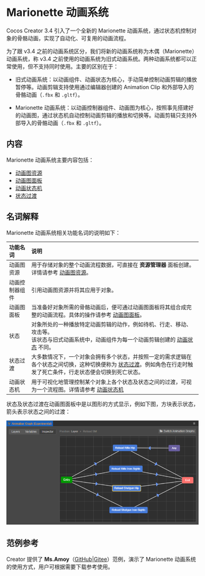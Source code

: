 # Marionette 动画系统

Cocos Creator 3.4 引入了一个全新的 Marionette 动画系统，通过状态机控制对象的骨骼动画，实现了自动化、可复用的动画流程。

为了跟 v3.4 之前的动画系统区分，我们将新的动画系统称为木偶（Marionette）动画系统，称 v3.4 之前使用的动画系统为旧式动画系统。两种动画系统都可以正常使用，但不支持同时使用。主要的区别在于：

- 旧式动画系统：以动画组件、动画状态为核心，手动简单控制动画剪辑的播放暂停等。动画剪辑支持使用通过编辑器创建的 Animation Clip 和外部导入的骨骼动画（`.fbx` 和 `.gltf`）。

- Marionette 动画系统：以动画控制器组件、动画图为核心，按照事先搭建好的动画图，通过状态机自动控制动画剪辑的播放和切换等。动画剪辑只支持外部导入的骨骼动画（`.fbx` 和 `.gltf`）。

## 内容

Marionette 动画系统主要内容包括：

- [动画图资源](animation-graph.md)
- [动画图面板](animation-graph-panel.md)
- [动画状态机](animation-graph-basics.md)
- [状态过渡](state-transition.md)

## 名词解释

Marionette 动画系统相关功能名词的说明如下：

| 功能名词 | 说明 |
| :--- | :--- |
| 动画图资源 | 用于存储对象的整个动画流程数据，可直接在 **资源管理器** 面板创建。详情请参考 [动画图资源](animation-graph.md)。|
| 动画控制器组件 | 引用动画图资源并将其应用于对象。 |
| 动画图面板 | 当准备好对象所需的骨骼动画后，便可通过动画图面板将其组合成完整的动画流程。具体的操作请参考 [动画图面板](animation-graph-panel.md)。|
| 状态   | 对象所处的一种播放特定动画剪辑的动作，例如待机、行走、移动、攻击等。<br>该状态与旧式动画系统中，动画组件为每一个动画剪辑创建的 [动画状态](../animation-state.md) 不同。 |
| 状态过渡   | 大多数情况下，一个对象会拥有多个状态，并按照一定的需求逻辑在各个状态之间切换，这种切换便称为 [状态过渡](state-transition.md)。例如角色在行走时触发了死亡条件，行走状态便会切换到死亡状态。 |
| 动画状态机 | 用于可视化地管理控制某个对象上各个状态及状态之间的过渡，可视为一个流程图。详情请参考 [动画状态机](animation-graph-basics.md) |

状态及状态过渡在动画图面板中是以图形的方式显示，例如下图，方块表示状态，箭头表示状态之间的过渡：

![example](animation-graph-basics/example.png)

## 范例参考

Creator 提供了 **Ms.Amoy**（[GitHub](https://github.com/cocos-creator/MarionetteDemo)|[Gitee](https://gitee.com/mirrors_cocos-creator/MarionetteDemo)）范例，演示了 Marionette 动画系统的使用方式，用户可根据需要下载参考使用。
